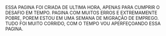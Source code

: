 ESSA PAGINA FOI CRIADA DE ULTIMA HORA, APENAS PARA CUMPRIR O DESAFIO EM TEMPO.
PAGINA COM MUITOS ERROS E EXTREMAMENTE POBRE, POREM ESTOU EM UMA SEMANA DE MIGRAÇÃO DE EMPREGO.
TUDO FOI MUITO CORRIDO, COM O TEMPO VOU APERFEÇOANDO ESSA PAGINA. 
